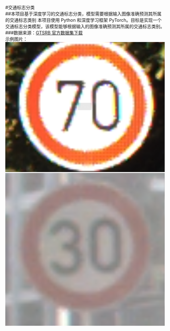 #交通标志分类\
##本项目基于深度学习的交通标志分类，模型需要根据输入图像准确预测其所属的交通标志类别
本项目使用 Python 和深度学习框架 PyTorch。目标是实现一个交通标志分类模型，该模型能够根据输入的图像准确预测其所属的交通标志类别。\
###数据来源：[GTSRB 官方数据集下载](https://benchmark.ini.rub.de/gtsrb_dataset.html)\
示例图片：
![示例图片](0001_0002.png)
![示例图片](0000_0001.png)